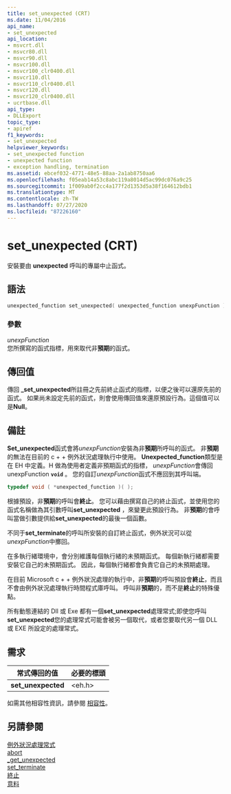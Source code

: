 ```yaml
---
title: set_unexpected (CRT)
ms.date: 11/04/2016
api_name:
- set_unexpected
api_location:
- msvcrt.dll
- msvcr80.dll
- msvcr90.dll
- msvcr100.dll
- msvcr100_clr0400.dll
- msvcr110.dll
- msvcr110_clr0400.dll
- msvcr120.dll
- msvcr120_clr0400.dll
- ucrtbase.dll
api_type:
- DLLExport
topic_type:
- apiref
f1_keywords:
- set_unexpected
helpviewer_keywords:
- set_unexpected function
- unexpected function
- exception handling, termination
ms.assetid: ebcef032-4771-48e5-88aa-2a1ab8750aa6
ms.openlocfilehash: f05eab14a53c8abc119a8014d5ac99dc076a9c25
ms.sourcegitcommit: 1f009ab0f2cc4a177f2d1353d5a38f164612bdb1
ms.translationtype: MT
ms.contentlocale: zh-TW
ms.lasthandoff: 07/27/2020
ms.locfileid: "87226160"
---
```

# <a name="set_unexpected-crt"></a>set_unexpected (CRT)

安裝要由 **unexpected** 呼叫的專屬中止函式。

## <a name="syntax"></a>語法

```cpp
unexpected_function set_unexpected( unexpected_function unexpFunction );
```

### <a name="parameters"></a>參數

*unexpFunction*<br/>
您所撰寫的函式指標，用來取代非**預期**的函式。

## <a name="return-value"></a>傳回值

傳回 **_set_unexpected**所註冊之先前終止函式的指標，以便之後可以還原先前的函式。 如果尚未設定先前的函式，則會使用傳回值來還原預設行為。這個值可以是**Null**。

## <a name="remarks"></a>備註

**Set_unexpected**函式會將*unexpFunction*安裝為非**預期**所呼叫的函式。 非**預期**的無法在目前的 c + + 例外狀況處理執行中使用。 **Unexpected_function**類型是在 EH 中定義。H 做為使用者定義非預期函式的指標， *unexpFunction*會傳回 unexpFunction **`void`** 。 您的自訂*unexpFunction*函式不應回到其呼叫端。

```cpp
typedef void ( *unexpected_function )( );
```

根據預設，非**預期**的呼叫會**終止**。 您可以藉由撰寫自己的終止函式，並使用您的函式名稱做為其引數呼叫**set_unexpected** ，來變更此預設行為。 非**預期**的會呼叫當做引數提供給**set_unexpected**的最後一個函數。

不同于**set_terminate**的呼叫所安裝的自訂終止函式，例外狀況可以從*unexpFunction*中擲回。

在多執行緒環境中，會分別維護每個執行緒的未預期函式。 每個新執行緒都需要安裝它自己的未預期函式。 因此，每個執行緒都會負責它自己的未預期處理。

在目前 Microsoft c + + 例外狀況處理的執行中，非**預期**的呼叫預設會**終止**，而且不會由例外狀況處理執行時間程式庫呼叫。 呼叫非**預期**的，而不是**終止**的特殊優點。

所有動態連結的 Dll 或 Exe 都有一個**set_unexpected**處理常式;即使您呼叫**set_unexpected**您的處理常式可能會被另一個取代，或者您要取代另一個 DLL 或 EXE 所設定的處理常式。

## <a name="requirements"></a>需求

|常式傳回的值|必要的標頭|
|-------------|---------------------|
|**set_unexpected**|\<eh.h>|

如需其他相容性資訊，請參閱 [相容性](../../c-runtime-library/compatibility.md)。

## <a name="see-also"></a>另請參閱

[例外狀況處理常式](../../c-runtime-library/exception-handling-routines.md)<br/>
[abort](abort.md)<br/>
[_get_unexpected](get-unexpected.md)<br/>
[set_terminate](set-terminate-crt.md)<br/>
[終止](terminate-crt.md)<br/>
[意料](unexpected-crt.md)<br/>
